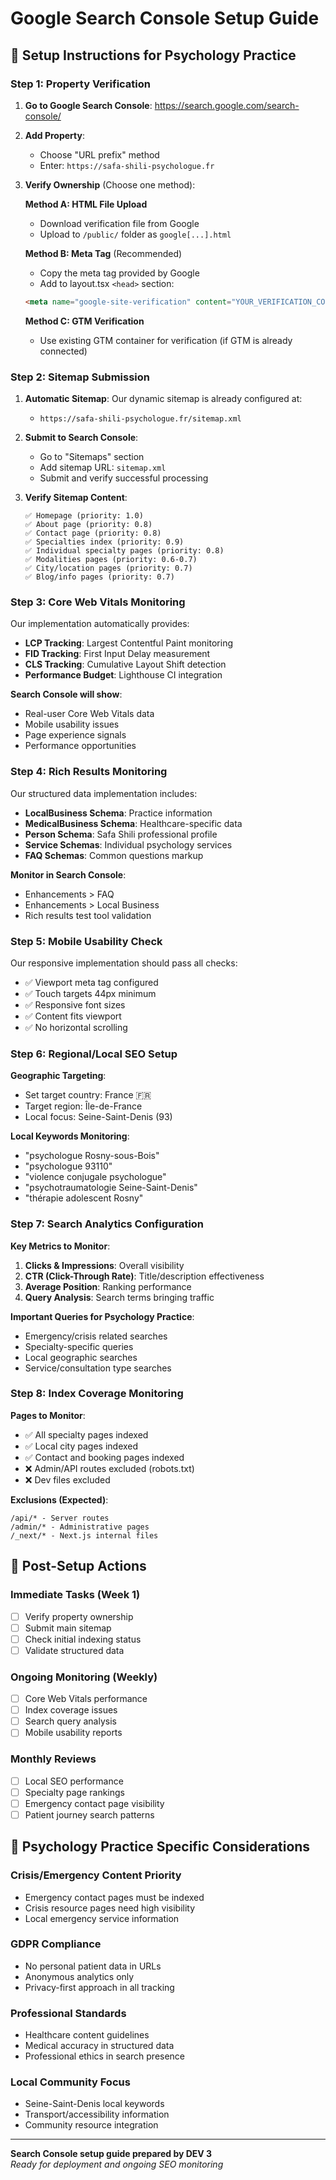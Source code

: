 # Google Search Console Setup Guide

## 🎯 Setup Instructions for Psychology Practice

### **Step 1: Property Verification**

1. **Go to Google Search Console**: https://search.google.com/search-console/
2. **Add Property**: 
   - Choose "URL prefix" method
   - Enter: `https://safa-shili-psychologue.fr`
3. **Verify Ownership** (Choose one method):
   
   **Method A: HTML File Upload**
   - Download verification file from Google
   - Upload to `/public/` folder as `google[...].html`
   
   **Method B: Meta Tag** (Recommended)
   - Copy the meta tag provided by Google
   - Add to layout.tsx `<head>` section:
   ```html
   <meta name="google-site-verification" content="YOUR_VERIFICATION_CODE" />
   ```
   
   **Method C: GTM Verification**
   - Use existing GTM container for verification (if GTM is already connected)

### **Step 2: Sitemap Submission**

1. **Automatic Sitemap**: Our dynamic sitemap is already configured at:
   - `https://safa-shili-psychologue.fr/sitemap.xml`

2. **Submit to Search Console**:
   - Go to "Sitemaps" section
   - Add sitemap URL: `sitemap.xml`
   - Submit and verify successful processing

3. **Verify Sitemap Content**:
   ```
   ✅ Homepage (priority: 1.0)
   ✅ About page (priority: 0.8)
   ✅ Contact page (priority: 0.8)
   ✅ Specialties index (priority: 0.9)
   ✅ Individual specialty pages (priority: 0.8)
   ✅ Modalities pages (priority: 0.6-0.7)
   ✅ City/location pages (priority: 0.7)
   ✅ Blog/info pages (priority: 0.7)
   ```

### **Step 3: Core Web Vitals Monitoring**

Our implementation automatically provides:
- **LCP Tracking**: Largest Contentful Paint monitoring
- **FID Tracking**: First Input Delay measurement  
- **CLS Tracking**: Cumulative Layout Shift detection
- **Performance Budget**: Lighthouse CI integration

**Search Console will show**:
- Real-user Core Web Vitals data
- Mobile usability issues
- Page experience signals
- Performance opportunities

### **Step 4: Rich Results Monitoring**

Our structured data implementation includes:
- **LocalBusiness Schema**: Practice information
- **MedicalBusiness Schema**: Healthcare-specific data
- **Person Schema**: Safa Shili professional profile
- **Service Schemas**: Individual psychology services
- **FAQ Schemas**: Common questions markup

**Monitor in Search Console**:
- Enhancements > FAQ
- Enhancements > Local Business
- Rich results test tool validation

### **Step 5: Mobile Usability Check**

Our responsive implementation should pass all checks:
- ✅ Viewport meta tag configured
- ✅ Touch targets 44px minimum
- ✅ Responsive font sizes
- ✅ Content fits viewport
- ✅ No horizontal scrolling

### **Step 6: Regional/Local SEO Setup**

**Geographic Targeting**:
- Set target country: France 🇫🇷
- Target region: Île-de-France
- Local focus: Seine-Saint-Denis (93)

**Local Keywords Monitoring**:
- "psychologue Rosny-sous-Bois"
- "psychologue 93110"
- "violence conjugale psychologue"
- "psychotraumatologie Seine-Saint-Denis"
- "thérapie adolescent Rosny"

### **Step 7: Search Analytics Configuration**

**Key Metrics to Monitor**:
1. **Clicks & Impressions**: Overall visibility
2. **CTR (Click-Through Rate)**: Title/description effectiveness
3. **Average Position**: Ranking performance
4. **Query Analysis**: Search terms bringing traffic

**Important Queries for Psychology Practice**:
- Emergency/crisis related searches
- Specialty-specific queries
- Local geographic searches
- Service/consultation type searches

### **Step 8: Index Coverage Monitoring**

**Pages to Monitor**:
- ✅ All specialty pages indexed
- ✅ Local city pages indexed  
- ✅ Contact and booking pages indexed
- ❌ Admin/API routes excluded (robots.txt)
- ❌ Dev files excluded

**Exclusions (Expected)**:
```
/api/* - Server routes
/admin/* - Administrative pages
/_next/* - Next.js internal files
```

## 🚀 Post-Setup Actions

### **Immediate Tasks** (Week 1)
- [ ] Verify property ownership
- [ ] Submit main sitemap
- [ ] Check initial indexing status
- [ ] Validate structured data

### **Ongoing Monitoring** (Weekly)
- [ ] Core Web Vitals performance
- [ ] Index coverage issues
- [ ] Search query analysis
- [ ] Mobile usability reports

### **Monthly Reviews**
- [ ] Local SEO performance
- [ ] Specialty page rankings
- [ ] Emergency contact page visibility
- [ ] Patient journey search patterns

## 🎯 Psychology Practice Specific Considerations

### **Crisis/Emergency Content Priority**
- Emergency contact pages must be indexed
- Crisis resource pages need high visibility
- Local emergency service information

### **GDPR Compliance**
- No personal patient data in URLs
- Anonymous analytics only
- Privacy-first approach in all tracking

### **Professional Standards**
- Healthcare content guidelines
- Medical accuracy in structured data
- Professional ethics in search presence

### **Local Community Focus**
- Seine-Saint-Denis local keywords
- Transport/accessibility information
- Community resource integration

---

**Search Console setup guide prepared by DEV 3**  
*Ready for deployment and ongoing SEO monitoring*